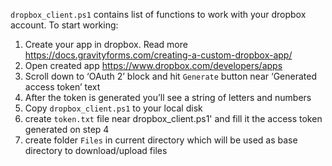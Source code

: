 `dropbox_client.ps1` contains list of functions to work with your dropbox account.
To start working:
1. Create your app in dropbox. Read more https://docs.gravityforms.com/creating-a-custom-dropbox-app/
1. Open created app https://www.dropbox.com/developers/apps
1. Scroll down to ‘OAuth 2’ block and hit `Generate` button near ‘Generated access token’ text
1. After the token is generated you’ll see a string of letters and numbers
1. Copy `dropbox_client.ps1` to your local disk
1. create `token.txt` file near dropbox_client.ps1' and fill it the access token generated on step 4
1. create folder `Files` in current directory which will be used as base directory to download/upload files